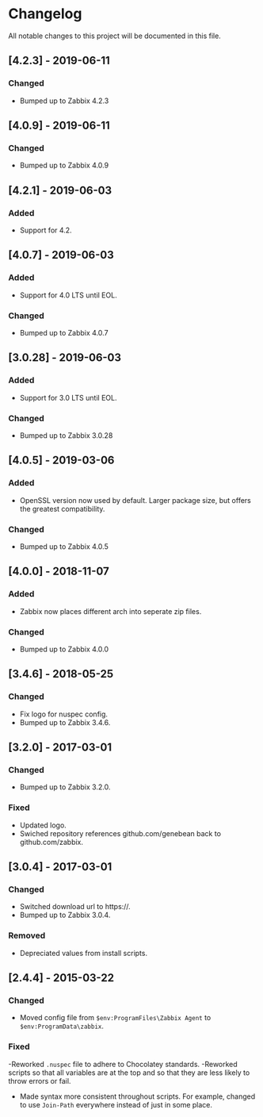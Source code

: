 # Changelog
All notable changes to this project will be documented in this file.

## [4.2.3] - 2019-06-11
### Changed
- Bumped up to Zabbix 4.2.3

## [4.0.9] - 2019-06-11
### Changed
- Bumped up to Zabbix 4.0.9

## [4.2.1] - 2019-06-03
### Added
- Support for 4.2.

## [4.0.7] - 2019-06-03
### Added
- Support for 4.0 LTS until EOL.

### Changed
- Bumped up to Zabbix 4.0.7

## [3.0.28] - 2019-06-03
### Added
- Support for 3.0 LTS until EOL.

### Changed
- Bumped up to Zabbix 3.0.28

## [4.0.5] - 2019-03-06
### Added
- OpenSSL version now used by default. Larger package size, but offers the greatest compatibility.

### Changed
- Bumped up to Zabbix 4.0.5

## [4.0.0] - 2018-11-07
### Added
- Zabbix now places different arch into seperate zip files.

### Changed
- Bumped up to Zabbix 4.0.0

## [3.4.6] - 2018-05-25
### Changed
- Fix logo for nuspec config.
- Bumped up to Zabbix 3.4.6.

## [3.2.0] - 2017-03-01
### Changed
- Bumped up to Zabbix 3.2.0.

### Fixed
- Updated logo.
- Swiched repository references github.com/genebean back to github.com/zabbix.

## [3.0.4] - 2017-03-01
### Changed
- Switched download url to https://.
- Bumped up to Zabbix 3.0.4.

### Removed
- Depreciated values from install scripts.

## [2.4.4] - 2015-03-22
### Changed
- Moved config file from `$env:ProgramFiles\Zabbix Agent` to `$env:ProgramData\zabbix`.

### Fixed
-Reworked `.nuspec` file to adhere to Chocolatey standards.
-Reworked scripts so that all variables are at the top and so that they are less likely to throw
errors or fail.
- Made syntax more consistent throughout scripts. For example, changed to use `Join-Path` everywhere
instead of just in some place.
